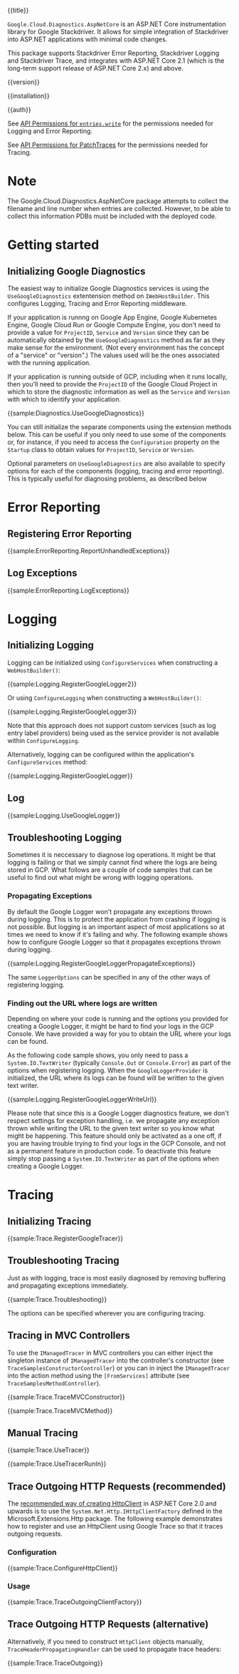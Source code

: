 {{title}}

`Google.Cloud.Diagnostics.AspNetCore` is an ASP.NET Core instrumentation library for Google Stackdriver.
It allows for simple integration of Stackdriver into ASP.NET applications with minimal code changes.

This package supports Stackdriver Error Reporting, Stackdriver
Logging and Stackdriver Trace, and integrates with ASP.NET Core 2.1
(which is the long-term support release of ASP.NET Core 2.x) and above.

{{version}}

{{installation}}

{{auth}}

See [API Permissions for `entries.write`](https://cloud.google.com/logging/docs/access-control#api-permissions)
for the permissions needed for Logging and Error Reporting.

See [API Permissions for PatchTraces](https://cloud.google.com/trace/docs/iam#api_permissions)
for the permissions needed for Tracing.

# Note
The Google.Cloud.Diagnostics.AspNetCore package attempts to collect the filename and line number when
entries are collected. However, to be able to collect this information PDBs must be included with
the deployed code.

# Getting started

## Initializing Google Diagnostics

The easiest way to initialize Google Diagnostics services is using
the `UseGoogleDiagnostics` extentension method on `IWebHostBuilder`.
This configures Logging, Tracing and Error Reporting middleware.

If your application is runnng on Google App Engine, Google
Kubernetes Engine, Google Cloud Run or Google Compute Engine, you
don't need to provide a value for `ProjectID`, `Service` and
`Version` since they can be automatically obtained by the
`UseGoogleDiagnostics` method as far as they make sense for the
environment. (Not every environment has the concept of a "service"
or "version".) The values used will be the ones associated with the running application.

If your application is running outside of GCP, including when it
runs locally, then you'll need to provide the `ProjectID` of the
Google Cloud Project in which to store the diagnostic information as
well as the `Service` and `Version` with which to identify your
application.

{{sample:Diagnostics.UseGoogleDiagnostics}}

You can still initialize the separate components using the extension
methods below. This can be useful if you only need to use some of
the components or, for instance, if you need to access the
`Configuration` property on the `Startup` class to obtain values for
`ProjectID`, `Service` or `Version`.

Optional parameters on `UseGoogleDiagnostics` are also available to
specify options for each of the components (logging, tracing and
error reporting). This is typically useful for diagnosing problems,
as described below

# Error Reporting

## Registering Error Reporting

{{sample:ErrorReporting.ReportUnhandledExceptions}}

## Log Exceptions

{{sample:ErrorReporting.LogExceptions}}

# Logging

## Initializing Logging

Logging can be initialized using `ConfigureServices` when
constructing a `WebHostBuilder()`:

{{sample:Logging.RegisterGoogleLogger2}}

Or using `ConfigureLogging` when constructing a `WebHostBuilder()`:

{{sample:Logging.RegisterGoogleLogger3}}

Note that this approach does not support custom services (such as
log entry label providers) being used as the service provider is
not available within `ConfigureLogging`.

Alternatively, logging can be configured within the application's
`ConfigureServices` method:

{{sample:Logging.RegisterGoogleLogger}}

## Log

{{sample:Logging.UseGoogleLogger}}

## Troubleshooting Logging

Sometimes it is neccessary to diagnose log operations. It might be that logging is failing or that
we simply cannot find where the logs are being stored in GCP. What follows are a couple of code samples
that can be useful to find out what might be wrong with logging operations.

### Propagating Exceptions

By default the Google Logger won't propagate any exceptions thrown during logging. This is to protect the
application from crashing if logging is not possible. But logging is an important aspect of most applications
so at times we need to know if it's failing and why. The following
example shows how to configure Google Logger so that it propagates exceptions thrown during logging.

{{sample:Logging.RegisterGoogleLoggerPropagateExceptions}}

The same `LoggerOptions` can be specified in any of the other ways
of registering logging.

### Finding out the URL where logs are written

Depending on where your code is running and the options you provided
for creating a Google Logger, it might be hard to find your logs in
the GCP Console. We have provided a way for you to obtain the URL
where your logs can be found.

As the following code sample shows, you only need to pass a
`System.IO.TextWriter` (typically `Console.Out` or `Console.Error`)
as part of the options when registering logging. When the
`GoogleLoggerProvider` is initialized, the URL where its logs can be
found will be written to the given text writer.

{{sample:Logging.RegisterGoogleLoggerWriteUrl}}

Please note that since this is a Google Logger diagnostics feature,
we don't respect settings for exception handling, i.e. we propagate
any exception thrown while writing the URL to the given text writer
so you know what might be happening. This feature should only be
activated as a one off, if you are having trouble trying to find
your logs in the GCP Console, and not as a permanent feature in
production code. To deactivate this feature simply stop passing a
`System.IO.TextWriter` as part of the options when creating a Google
Logger.

# Tracing

## Initializing Tracing

{{sample:Trace.RegisterGoogleTracer}}

## Troubleshooting Tracing

Just as with logging, trace is most easily diagnosed by removing
buffering and propagating exceptions immediately.

{{sample:Trace.Troubleshooting}}

The options can be specified wherever you are configuring tracing.

## Tracing in MVC Controllers

To use the `IManagedTracer` in MVC controllers you can either inject the singleton instance of 
`IManagedTracer` into the controller's constructor (see `TraceSamplesConstructorController`) or you
can in inject the `IManagedTracer` into the action method using the `[FromServices]` attribute
(see `TraceSamplesMethodController`).

{{sample:Trace.TraceMVCConstructor}}

{{sample:Trace.TraceMVCMethod}}

## Manual Tracing

{{sample:Trace.UseTracer}}

{{sample:Trace.UseTracerRunIn}}

## Trace Outgoing HTTP Requests (recommended)

The [recommended way of creating HttpClient](https://docs.microsoft.com/en-us/aspnet/core/fundamentals/http-requests?view=aspnetcore-2.1) in ASP.NET Core 2.0 and upwards is to use the
`System.Net.Http.IHttpClientFactory` defined in the Microsoft.Extensions.Http package.
The following example demonstrates how to register and use an HttpClient using Google Trace so that it traces
outgoing requests.

### Configuration

{{sample:Trace.ConfigureHttpClient}}

### Usage

{{sample:Trace.TraceOutgoingClientFactory}}

## Trace Outgoing HTTP Requests (alternative)

Alternatively, if you need to construct `HttpClient` objects manually,
`TraceHeaderPropagatingHandler` can be used to propagate trace
headers:

{{sample:Trace.TraceOutgoing}}

